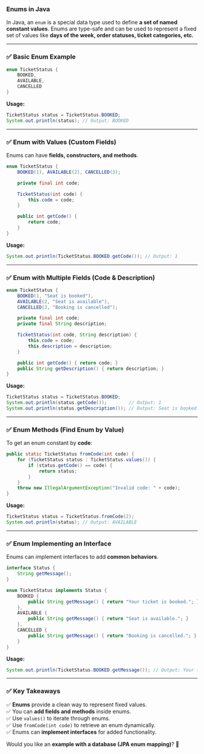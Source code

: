 ### **Enums in Java**
In Java, an `enum` is a special data type used to define **a set of named constant values**. Enums are type-safe and can be used to represent a fixed set of values like **days of the week, order statuses, ticket categories, etc.**

---

### ✅ **Basic Enum Example**
```java
enum TicketStatus {
    BOOKED,
    AVAILABLE,
    CANCELLED
}
```
**Usage:**
```java
TicketStatus status = TicketStatus.BOOKED;
System.out.println(status); // Output: BOOKED
```

---

### ✅ **Enum with Values (Custom Fields)**
Enums can have **fields, constructors, and methods**.

```java
enum TicketStatus {
    BOOKED(1), AVAILABLE(2), CANCELLED(3);

    private final int code;

    TicketStatus(int code) {
        this.code = code;
    }

    public int getCode() {
        return code;
    }
}
```
**Usage:**
```java
System.out.println(TicketStatus.BOOKED.getCode()); // Output: 1
```

---

### ✅ **Enum with Multiple Fields (Code & Description)**
```java
enum TicketStatus {
    BOOKED(1, "Seat is booked"),
    AVAILABLE(2, "Seat is available"),
    CANCELLED(3, "Booking is cancelled");

    private final int code;
    private final String description;

    TicketStatus(int code, String description) {
        this.code = code;
        this.description = description;
    }

    public int getCode() { return code; }
    public String getDescription() { return description; }
}
```
**Usage:**
```java
TicketStatus status = TicketStatus.BOOKED;
System.out.println(status.getCode());        // Output: 1
System.out.println(status.getDescription()); // Output: Seat is booked
```

---

### ✅ **Enum Methods (Find Enum by Value)**
To get an enum constant by **code**:
```java
public static TicketStatus fromCode(int code) {
    for (TicketStatus status : TicketStatus.values()) {
        if (status.getCode() == code) {
            return status;
        }
    }
    throw new IllegalArgumentException("Invalid code: " + code);
}
```
**Usage:**
```java
TicketStatus status = TicketStatus.fromCode(2);
System.out.println(status); // Output: AVAILABLE
```

---

### ✅ **Enum Implementing an Interface**
Enums can implement interfaces to add **common behaviors**.
```java
interface Status {
    String getMessage();
}

enum TicketStatus implements Status {
    BOOKED {
        public String getMessage() { return "Your ticket is booked."; }
    },
    AVAILABLE {
        public String getMessage() { return "Seat is available."; }
    },
    CANCELLED {
        public String getMessage() { return "Booking is cancelled."; }
    }
}
```
**Usage:**
```java
System.out.println(TicketStatus.BOOKED.getMessage()); // Output: Your ticket is booked.
```

---

### ✅ **Key Takeaways**
✅ **Enums** provide a clean way to represent fixed values.  
✅ You can **add fields and methods** inside enums.  
✅ Use `values()` to iterate through enums.  
✅ Use `fromCode(int code)` to retrieve an enum dynamically.  
✅ Enums can **implement interfaces** for added functionality.

Would you like an **example with a database (JPA enum mapping)**? 🚀